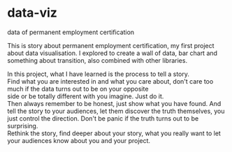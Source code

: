 data-viz
========

data of permanent employment certification

This is story about permanent employment certification, my first project about data visualisation. I explored to create a wall of data, bar chart and something about transition, also combined with other libraries.

In this project, what I have learned is the process to tell a story.<br>
Find what you are interested in and what you care about, don't care too much if the data turns out to be on your opposite <br>side or be totally different with you imagine. Just do it.
<br>Then always remember to be honest, just show what you have found. And tell the story to your audiences, let them discover the truth themselves, you just control the direction. Don't be panic if the truth turns out to be surprising.
<br>Rethink the story, find deeper about your story, what you really want to let your audiences know about you and your project.
